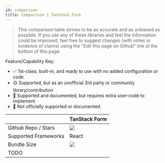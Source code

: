 ```yaml
---
id: comparison
title: Comparison | TanStack Form
---
```


> This comparison table strives to be as accurate and as unbiased as possible. If you use any of these libraries and feel the information could be improved, feel free to suggest changes (with notes or evidence of claims) using the "Edit this page on Github" link at the bottom of this page.

Feature/Capability Key:

- ✅ 1st-class, built-in, and ready to use with no added configuration or code
- 🟡 Supported, but as an unofficial 3rd party or community library/contribution
- 🔶 Supported and documented, but requires extra user-code to implement
- 🛑 Not officially supported or documented.

|                      | TanStack Form                                |
| -------------------- | -------------------------------------------- |
| Github Repo / Stars  | [![][stars-tanstack-form]][gh-tanstack-form] |
| Supported Frameworks | React                                        |
| Bundle Size          | [![][bp-tanstack-form]][bpl-tanstack-form]   |
| TODO                 |                                              |

[bpl-tanstack-form]: https://bundlephobia.com/result?p=@tanstack/react-form
[bp-tanstack-form]: https://badgen.net/bundlephobia/minzip/@tanstack/react-form?label=💾
[gh-tanstack-form]: https://github.com/tannerlinsley/@tanstack/form
[stars-tanstack-form]: https://img.shields.io/github/stars/@tanstack/form?label=%F0%9F%8C%9F
